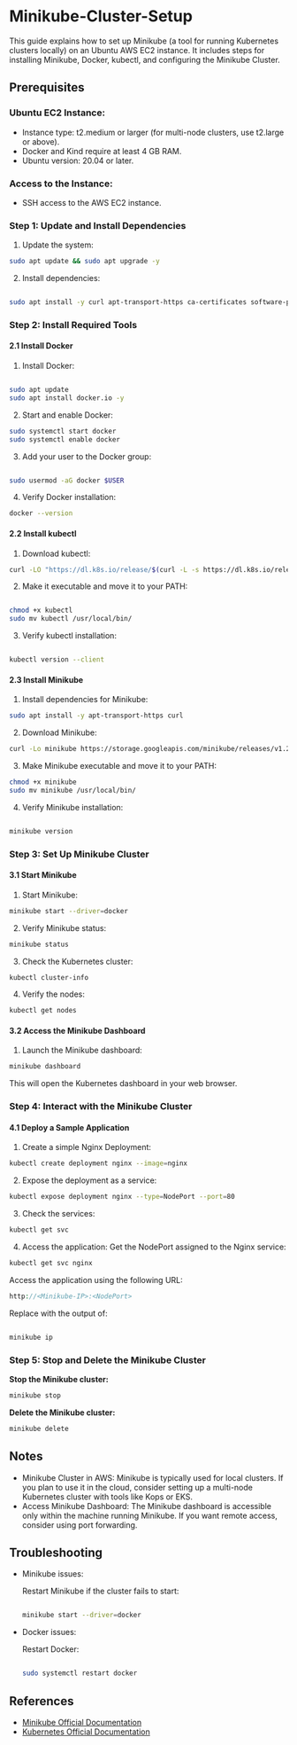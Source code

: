 # Minikube-Cluster-Setup
This guide explains how to set up Minikube (a tool for running Kubernetes clusters locally) on an Ubuntu AWS EC2 instance. It includes steps for installing Minikube, Docker, kubectl, and configuring the Minikube Cluster.
## Prerequisites
### Ubuntu EC2 Instance:

  - Instance type: t2.medium or larger (for multi-node clusters, use t2.large or above).
  - Docker and Kind require at least 4 GB RAM.
  - Ubuntu version: 20.04 or later.
### Access to the Instance:
  - SSH access to the AWS EC2 instance.

### Step 1: Update and Install Dependencies
  1) Update the system:

```bash
sudo apt update && sudo apt upgrade -y
```
  2) Install dependencies:

```bash

sudo apt install -y curl apt-transport-https ca-certificates software-properties-common
```

### Step 2: Install Required Tools
#### 2.1 Install Docker
1) Install Docker:

```bash

sudo apt update
sudo apt install docker.io -y
```
2) Start and enable Docker:

```bash
sudo systemctl start docker
sudo systemctl enable docker
```
3) Add your user to the Docker group:

```bash

sudo usermod -aG docker $USER
```
4) Verify Docker installation:

```bash
docker --version
```

#### 2.2 Install kubectl
1) Download kubectl:

```bash
curl -LO "https://dl.k8s.io/release/$(curl -L -s https://dl.k8s.io/release/stable.txt)/bin/linux/amd64/kubectl"
```
2) Make it executable and move it to your PATH:

```bash

chmod +x kubectl
sudo mv kubectl /usr/local/bin/
```
3) Verify kubectl installation:

```bash

kubectl version --client
```

#### 2.3 Install Minikube
1) Install dependencies for Minikube:

```bash
sudo apt install -y apt-transport-https curl
```
2) Download Minikube:

```bash
curl -Lo minikube https://storage.googleapis.com/minikube/releases/v1.28.0/minikube-linux-amd64
```
3) Make Minikube executable and move it to your PATH:

```bash
chmod +x minikube
sudo mv minikube /usr/local/bin/
```
4) Verify Minikube installation:

```bash

minikube version
```

### Step 3: Set Up Minikube Cluster
#### 3.1 Start Minikube
1) Start Minikube:

```bash
minikube start --driver=docker
```
2) Verify Minikube status:

```bash
minikube status
```
3) Check the Kubernetes cluster:

```bash
kubectl cluster-info
```
4) Verify the nodes:

```bash
kubectl get nodes
```
#### 3.2 Access the Minikube Dashboard
1) Launch the Minikube dashboard:

```bash
minikube dashboard
```
This will open the Kubernetes dashboard in your web browser.

### Step 4: Interact with the Minikube Cluster
#### 4.1 Deploy a Sample Application
1) Create a simple Nginx Deployment:

```bash
kubectl create deployment nginx --image=nginx
```
2) Expose the deployment as a service:

```bash
kubectl expose deployment nginx --type=NodePort --port=80
```
3) Check the services:

```bash
kubectl get svc
```
4) Access the application: Get the NodePort assigned to the Nginx service:

```bash
kubectl get svc nginx
```
Access the application using the following URL:

```php
http://<Minikube-IP>:<NodePort>
```
Replace <Minikube-IP> with the output of:

```bash

minikube ip
```


### Step 5: Stop and Delete the Minikube Cluster
**Stop the Minikube cluster:**

```bash
minikube stop
```
**Delete the Minikube cluster:**

```bash
minikube delete
```
## Notes
  - Minikube Cluster in AWS: Minikube is typically used for local clusters. If you plan to use it in the cloud, consider setting up a multi-node Kubernetes cluster with tools like Kops or EKS.
  - Access Minikube Dashboard: The Minikube dashboard is accessible only within the machine running Minikube. If you want remote access, consider using port forwarding.

## Troubleshooting
  - Minikube issues:

    Restart Minikube if the cluster fails to start:
    ```bash

    minikube start --driver=docker
    ```
  - Docker issues:

    Restart Docker:
    ```bash

    sudo systemctl restart docker
    ```
## References
- [Minikube Official Documentation](https://minikube.sigs.k8s.io/docs/)
- [Kubernetes Official Documentation](https://kubernetes.io/docs/)

